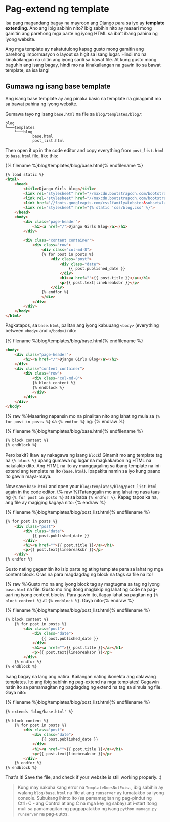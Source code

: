 # Pag-extend ng template

Isa pang magandang bagay na mayroon ang Django para sa iyo ay **template extending**. Ano ang ibig sabihin nito? Ibig sabihin nito ay maaari mong gamitin ang parehong mga parte ng iyong HTML sa iba't ibang pahina ng iyong website.

Ang mga template ay nakatutulong kapag gusto mong gamitin ang parehong impormasyon o layout sa higit sa isang lugar. Hindi mo na kinakailangan na ulitin ang iyong sarili sa bawat file. At kung gusto mong baguhin ang isang bagay, hindi mo na kinakailangan na gawin ito sa bawat template, sa isa lang!

## Gumawa ng isang base template

Ang isang base template ay ang pinaka basic na template na ginagamit mo sa bawat pahina ng iyong website.

Gumawa tayo ng isang `base.html` na file sa `blog/templates/blog/`:

    blog
    └───templates
        └───blog
                base.html
                post_list.html
    

Then open it up in the code editor and copy everything from `post_list.html` to `base.html` file, like this:

{% filename %}blog/templates/blog/base.html{% endfilename %}

```html
{% load static %}
<html>
    <head>
        <title>Django Girls blog</title>
        <link rel="stylesheet" href="//maxcdn.bootstrapcdn.com/bootstrap/3.2.0/css/bootstrap.min.css">
        <link rel="stylesheet" href="//maxcdn.bootstrapcdn.com/bootstrap/3.2.0/css/bootstrap-theme.min.css">
        <link href='//fonts.googleapis.com/css?family=Lobster&subset=latin,latin-ext' rel='stylesheet' type='text/css'>
        <link rel="stylesheet" href="{% static 'css/blog.css' %}">
    </head>
    <body>
        <div class="page-header">
            <h1><a href="/">Django Girls Blog</a></h1>
        </div>

        <div class="content container">
            <div class="row">
                <div class="col-md-8">
                {% for post in posts %}
                    <div class="post">
                        <div class="date">
                            {{ post.published_date }}
                        </div>
                        <h1><a href="">{{ post.title }}</a></h1>
                        <p>{{ post.text|linebreaksbr }}</p>
                    </div>
                {% endfor %}
                </div>
            </div>
        </div>
    </body>
</html>
```

Pagkatapos, sa `base.html`, palitan ang iyong kabuuang `<body>` (everything between `<body>` and `</body>`) nito:

{% filename %}blog/templates/blog/base.html{% endfilename %}

```html
<body>
    <div class="page-header">
        <h1><a href="/">Django Girls Blog</a></h1>
    </div>
    <div class="content container">
        <div class="row">
            <div class="col-md-8">
            {% block content %}
            {% endblock %}
            </div>
        </div>
    </div>
</body>
```

{% raw %}Maaaring napansin mo na pinalitan nito ang lahat ng mula sa `{% for post in posts %}` sa `{% endfor %}` ng: {% endraw %}

{% filename %}blog/templates/blog/base.html{% endfilename %}

```html
{% block content %}
{% endblock %}
```

Pero bakit? Ikaw ay nakagawa ng isang `block`! Ginamit mo ang template tag na `{% block %}` upang gumawa ng lugar na magkakaroon ng HTML na nakalakip dito. Ang HTML na ito ay manggagaling sa ibang template na ini-extend ang template na ito (`base.html`). Ipapakita namin sa iyo kung paano ito gawin maya-maya.

Now save `base.html` and open your `blog/templates/blog/post_list.html` again in the code editor. {% raw %}Tatanggalin mo ang lahat ng nasa taas ng `{% for post in posts %}` at sa baba `{% endfor %}`. Kapag tapos ka na, ang file ay magiging kagaya nito: {% endraw %}

{% filename %}blog/templates/blog/post_list.html{% endfilename %}

```html
{% for post in posts %}
    <div class="post">
        <div class="date">
            {{ post.published_date }}
        </div>
        <h1><a href="">{{ post.title }}</a></h1>
        <p>{{ post.text|linebreaksbr }}</p>
    </div>
{% endfor %}
```

Gusto nating gagamitin ito isip parte ng ating template para sa lahat ng mga content block. Oras na para magdagdag ng block na tags sa file na ito!

{% raw %}Gusto mo na ang iyong block tag ay magtugma sa tag ng iyong `base.html` na file. Gusto mo ring itong maglakip ng lahat ng code na pag-aari ng iyong content blocks. Para gawin ito, ilagay lahat sa pagitan ng `{% block content %}` at `{% endblock %}`. Gaya nito:{% endraw %}

{% filename %}blog/templates/blog/post_list.html{% endfilename %}

```html
{% block content %}
    {% for post in posts %}
        <div class="post">
            <div class="date">
                {{ post.published_date }}
            </div>
            <h1><a href="">{{ post.title }}</a></h1>
            <p>{{ post.text|linebreaksbr }}</p>
        </div>
    {% endfor %}
{% endblock %}
```

Isang bagay na lang ang natira. Kailangan nating ikonekta ang dalawang templates. Ito ang ibig sabihin ng pag-extend na mga templates! Gagawin natin ito sa pamamagitan ng pagdagdag ng extend na tag sa simula ng file. Gaya nito:

{% filename %}blog/templates/blog/post_list.html{% endfilename %}

```html
{% extends 'blog/base.html' %}

{% block content %}
    {% for post in posts %}
        <div class="post">
            <div class="date">
                {{ post.published_date }}
            </div>
            <h1><a href="">{{ post.title }}</a></h1>
            <p>{{ post.text|linebreaksbr }}</p>
        </div>
    {% endfor %}
{% endblock %}
```

That's it! Save the file, and check if your website is still working properly. :)

> Kung may nakuha kang error na `TemplateDoesNotExist`, ibig sabihin ay walang `blog/base.html` na file at ang `runserver` ay tumatakbo sa iyong console. Subukang ihinto ito (sa pamamagitan ng pag-pindut ng Ctrl+C - ang Control at ang C na mga key ng sabay) at i-start itong muli sa pamamagitan ng pagpapatakbo ng isang `python manage.py runserver` na pag-uutos.